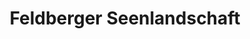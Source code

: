 ---
title: Feldberger Seenlandschaft
url: /feldberger-seenlandschaft/
latitude: 53.332
longitude: 13.43
---